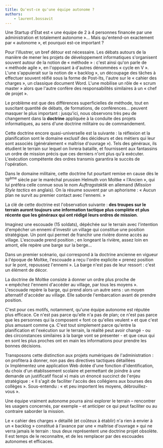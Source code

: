 ```yaml
---
title: Qu'est-ce qu'une équipe autonome ?
authors:
    - laurent.bossavit
---
```


Une Startup d'État est « une équipe de 2 à 4 personnes financée par une administration et totalement autonome »… Mais qu'entend-on exactement par « autonome », et pourquoi est-ce important ?

<!--more-->

Pour l'illustrer, un bref détour est nécessaire. Les débats autours de la manière de mener les projets de développement informatiques s'organisent souvent autour de la notion de « méthode » : c'est ainsi qu'on parle de « méthode agile », en l'opposant à d'autres dénommées « cycle en V ». L'une s'appuierait sur la notion de « backlog », un découpage des tâches à effectuer souvent réifié sous la forme de Post-Its, l'autre sur le « cahier des charges », un classique document Word. L'une mobilise un rôle de « scrum master » alors que l'autre confère des responsabilités similaires à un « chef de projet ».

Le problème est que des différences superficielles de méthode, tout en suscitant quantité de débats, de formations, de conférences… peuvent masquer le plus important : jusqu'ici, nous observons très peu de changement dans la **doctrine** appliquée à la conduite des projets informatiques, au sens d'une doctrine militaire ou de commandement.

Cette doctrine encore quasi-universelle est la suivante : la réflexion et la planification sont le domaine exclusif des décideurs et des métiers qui leur sont associés (généralement « maîtrise d'ouvrage »). Tels des généraux, ils étudient le terrain sur lequel on livrera bataille, et fournissent aux fantassins un ordre de mission précis que ces derniers n'ont plus qu'à exécuter. L'exécution compétente des ordres transmis garantira le succès de l'opération.

Dans le domaine militaire, cette doctrine fut pourtant remise en cause dès le 19<sup>ème</sup> siècle par le maréchal prussien Helmuth von Moltke « l'Ancien », qui lui préféra celle connue sous le nom <em lang="de">Auftragstaktik</em> en allemand (<em lang="en">Mission Style tactics</em> en anglais). On la résume souvent par un aphorisme : « Aucun plan ne survit au premier contact avec l'ennemi. »

La clé de cette doctrine est l'observation suivante : **des troupes sur le terrain auront toujours une information tactique plus complète et plus récente que les généraux qui ont rédigé leurs ordres de mission**.

Imaginez une escouade (15 soldats), dépêchée sur le terrain avec l'intention d'empêcher un ennemi d'investir un village qui constitue une position stratégique. Un pont qui permet de franchir une rivière donne accès au village. L'escouade prend position ; en longeant la rivière, assez loin en amont, elle repère une barge sur la berge…

Dans un premier scénario, qui correspond à la doctrine ancienne en vigueur à l'époque de Moltke, l'escouade a reçu l'ordre explicite « prenez position sur le pont, repoussez l'ennemi ». La barge n'est pas de leur ressort : c'est un élément de décor.

La doctrine de Moltke consiste à donner un ordre plus proche de « empêchez l'ennemi d'accéder au village, par tous les moyens ». L'escouade repère la barge, qui prend alors un autre sens : un moyen alternatif d'accéder au village. Elle saborde l'embarcation avant de prendre position.

C'est pour ces motifs, notamment, qu'une équipe autonome est réputée plus efficace. Ce n'est pas parce qu'elle n'a pas de plan; ce n'est pas parce que les personnes qui la composent « font ce qu'elles veulent » et que c'est plus amusant comme ça. C'est tout simplement parce qu'entre la planification et l'exécution sur le terrain, la réalité peut avoir changé - ou des circonstances similaires à la barge vont se présenter - et que ceux qui en sont les plus proches ont en main les informations pour prendre les bonnes décisions.

Transposons cette distinction aux projets numériques de l'administration : on profitera à donner, non pas des directives tactiques détaillées (« Implémentez une application Web dotée d'une fonction d'identification, du choix d'un établissement scolaire et permettant de joindre à une demande un justificatif fiscal ») mais un énoncé succinct de l'enjeu stratégique : « Il s'agit de faciliter l'accès des collégiens aux bourses des collèges ». Sous-entendu : « et peu importent les moyens, débrouillez-vous ».

Une équipe vraiment autonome pourra ainsi explorer le terrain – rencontrer les usagers concernés, par exemple – et anticiper ce qui peut faciliter ou au contraire saborder la mission.

Le « cahier des charges » détaillé (et coûteux à établir) n'a rien à envier à un « backlog » constitué à l'avance par une « maîtrise d'ouvrage » qui ne verra jamais le terrain : tous deux représentent une doctrine projet obsolète. Il est temps de le reconnaitre, et de les remplacer par des escouades autonomes et efficaces.
